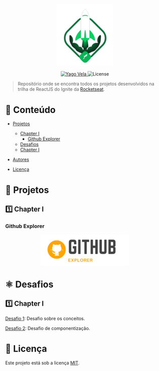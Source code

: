 <p align="center">
   <img src="https://raw.githubusercontent.com/tavareshenrique/ignite-reactjs/a11afefe824866f24dd3f9e1cc6e6e9530376ad1/%40assets/img/logo.svg" alt="Ignite" width="180"/>
</p>

<p align="center">
   <a href="https://www.linkedin.com/in/yagovela/">
      <img alt="Yago Vela" src="https://img.shields.io/badge/-Yago Vela-01B755?style=flat&logo=Linkedin&logoColor=white" />
   </a>

  <img alt="License" src="https://img.shields.io/badge/license-MIT-01B755">
</p>

> Repositório onde se encontra todos os projetos desenvolvidos na trilha de ReactJS do Ignite da [Rocketseat](https://github.com/Rocketseat).
# :pushpin: Conteúdo

- [Projetos](#rocket-projetos)
  - [Chapter I](#one-chapter-i)
    - [Github Explorer](#github-explorer)
  - [Desafios](#atom_symbol-desafios)
  - [Chapter I](#one-chapter-i)

- [Autores](#computer-autores)
- [Licença](#closed_book-licença)

# :rocket: Projetos

## :one: Chapter I

### Github Explorer

<p align="center">
  <a href="https://github.com/YagoVela/ignite-reactjs/tree/main/Chapter%20I/01-github-explorer">
     <img src="https://raw.githubusercontent.com/tavareshenrique/ignite-reactjs/4c7f87360221a18410d3c19434bf6bef8afc3501/01-github-explorer/assets/img/logo.svg" alt="Github Explorer" width="280"/>
   </a>
</p>

# :atom_symbol: Desafios

## :one: Chapter I

[Desafio 1](https://github.com/YagoVela/ignite-reactjs/tree/main/Chapter%20I/ignite-reactjs-desafio-1): Desafio sobre os conceitos.

[Desafio 2](https://github.com/YagoVela/ignite-reactjs/tree/main/Chapter%20I/ignite-reactjs-desafio-2): Desafio de componentização.

# :closed_book: Licença

Este projeto está sob a licença [MIT](./LICENSE).
